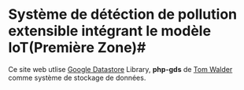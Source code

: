 # Système de détéction de pollution extensible intégrant le modèle IoT(Première Zone)#

Ce site web utlise [Google Datastore](https://cloud.google.com/datastore/?utm_source=google&utm_medium=cpc&utm_campaign=2015-q1-cloud-emea-storage-bkws-freetrial-en&utm_source=google&utm_medium=cpc&utm_campaign=emea-emea-all-en-dr-bkws-all-all-trial-e-gcp-1002258&utm_content=text-ad-none-any-DEV_c-CRE_68676719684-ADGP_Google+Cloud+Datastore+-+Exact-KWID_43700016284201327-kwd-67891550444-userloc_1009994&utm_term=KW_google%20datastore-ST_google+datastore&gclid=Cj0KCQjwnubLBRC_ARIsAASsNNnjOdD6D5hW_MoRMPGrTzQfy_5b0NYMMX6AE5Bu4CD5TG3YAqJR1DIaAqj7EALw_wcB&dclid=CIGJm-GxqdUCFQoT0wodctUJxA) Library, **php-gds** de [Tom Walder](https://uk.linkedin.com/in/thetomwalder) comme système de stockage de données.

